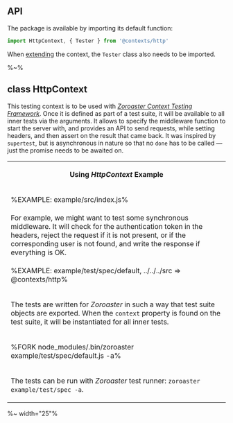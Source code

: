 ## API

The package is available by importing its default function:

```js
import HttpContext, { Tester } from '@contexts/http'
```

When [extending](#extending) the context, the `Tester` class also needs to be imported.

%~%

## class HttpContext

This testing context is to be used with [_Zoroaster Context Testing Framework_](https://contexttesting.com). Once it is defined as part of a test suite, it will be available to all inner tests via the arguments. It allows to specify the middleware function to start the server with, and provides an API to send requests, while setting headers, and then assert on the result that came back. It was inspired by `supertest`, but is asynchronous in nature so that no `done` has to be called &mdash; just the promise needs to be awaited on.

<table>
<tr><th><md2html>

Using _HttpContext_ Example</md2html></th></tr>
<!-- block-start -->
<tr><td>

%EXAMPLE: example/src/index.js%
</td></tr>
<tr><td>
For example, we might want to test some synchronous middleware. It will check for the authentication token in the headers, reject the request if it is not present, or if the corresponding user is not found, and write the response if everything is OK.
</tr></td>
<!-- /block-end -->
<!-- block-start -->
<tr><td>

%EXAMPLE: example/test/spec/default, ../../../src => @contexts/http%
</td></tr>
<tr><td><md2html>

The tests are written for _Zoroaster_ in such a way that test suite objects are exported. When the `context` property is found on the test suite, it will be instantiated for all inner tests.
</md2html>
</td></tr>
<!-- /block-end -->
<!-- block-end -->
<tr><td>

%FORK node_modules/.bin/zoroaster example/test/spec/default.js -a%
</td></tr>
<tr><td><md2html>

The tests can be run with _Zoroaster_ test runner: `zoroaster example/test/spec -a`.
</md2html>
</td></tr>
<!-- /block-end -->
</table>

%~ width="25"%

<!-- ```### constructor
```

The constructor is not used manually, it will be called by _Zoroaster_ automatically.

%~ width="25"% -->
<!-- %TYPEDEF types/index.xml%

%EXAMPLE: example, ../src => @contexts/http%
%FORK example% -->

